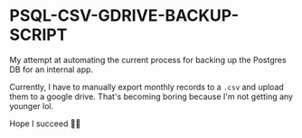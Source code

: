 # PSQL-CSV-GDRIVE-BACKUP-SCRIPT

My attempt at automating the current process for backing up the Postgres DB for an internal app.

Currently, I have to manually export monthly records to a `.csv` and upload them to a google drive. That's becoming boring because I'm not getting any younger lol.

Hope I succeed 🤞🏽

